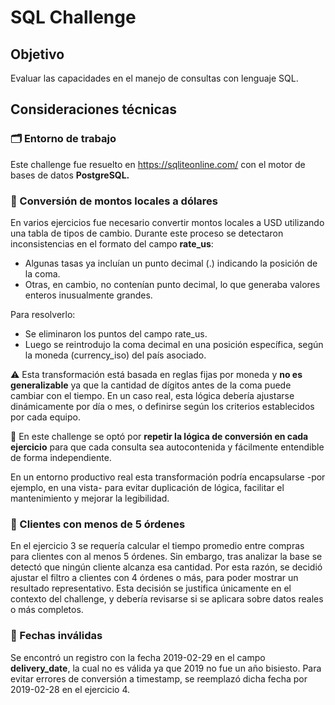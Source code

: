 # SQL Challenge

## Objetivo
Evaluar las capacidades en el manejo de consultas con lenguaje SQL.

## Consideraciones técnicas
### 🗂️ Entorno de trabajo
Este challenge fue resuelto en https://sqliteonline.com/ con el motor de bases de datos **PostgreSQL.** 

### 💱 Conversión de montos locales a dólares
En varios ejercicios fue necesario convertir montos locales a USD utilizando una tabla de tipos de cambio. Durante este proceso se detectaron inconsistencias en el formato del campo **rate_us**:
- Algunas tasas ya incluían un punto decimal (.) indicando la posición de la coma.
- Otras, en cambio, no contenían punto decimal, lo que generaba valores enteros inusualmente grandes.

Para resolverlo:
- Se eliminaron los puntos del campo rate_us.
- Luego se reintrodujo la coma decimal en una posición específica, según la moneda (currency_iso) del país asociado.

⚠️ Esta transformación está basada en reglas fijas por moneda y **no es generalizable** ya que la cantidad de dígitos antes de la coma puede cambiar con el tiempo. En un caso real, esta lógica debería ajustarse dinámicamente por día o mes, o definirse según los criterios establecidos por cada equipo.

🔁 En este challenge se optó por **repetir la lógica de conversión en cada ejercicio** para que cada consulta sea autocontenida y fácilmente entendible de forma independiente. 

En un entorno productivo real esta transformación podría encapsularse -por ejemplo, en una vista- para evitar duplicación de lógica, facilitar el mantenimiento y mejorar la legibilidad.

### 👥 Clientes con menos de 5 órdenes
En el ejercicio 3 se requería calcular el tiempo promedio entre compras para clientes con al menos 5 órdenes. Sin embargo, tras analizar la base se detectó que ningún cliente alcanza esa cantidad.
Por esta razón, se decidió ajustar el filtro a clientes con 4 órdenes o más, para poder mostrar un resultado representativo. Esta decisión se justifica únicamente en el contexto del challenge, y debería revisarse si se aplicara sobre datos reales o más completos.

### 📅 Fechas inválidas
Se encontró un registro con la fecha 2019-02-29 en el campo **delivery_date**, la cual no es válida ya que 2019 no fue un año bisiesto.
Para evitar errores de conversión a timestamp, se reemplazó dicha fecha por 2019-02-28 en el ejercicio 4.
